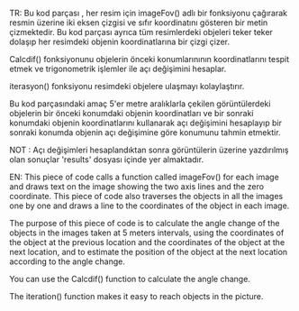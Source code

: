 
TR:
Bu kod parçası , her resim için imageFov() adlı bir fonksiyonu çağırarak resmin üzerine iki eksen çizgisi ve sıfır koordinatını gösteren bir metin çizmektedir. Bu kod parçası ayrıca tüm resimlerdeki objeleri teker teker dolaşıp her resimdeki objenin koordinatlarına bir çizgi çizer.

Calcdif() fonksiyonunu objelerin önceki konumlarınının koordinatlarını tespit etmek ve trigonometrik işlemler ile açı değişimini hesaplar.

iterasyon() fonksiyonu resimdeki objelere ulaşmayı kolaylaştırır.

Bu kod parçasındaki amaç 5'er metre aralıklarla çekilen görüntülerdeki objelerin bir önceki konumdaki objenin koordinatları ve bir sonraki konumdaki objenin koordinatlarını kullanarak açı değişimini hesaplayıp bir sonraki konumda objenin açı değişimine göre konumunu tahmin etmektir.

NOT : Açı değişimleri hesaplandıktan sonra görüntülerin üzerine yazdırılmış olan sonuçlar 'results' dosyası içinde yer almaktadır.

EN:
This piece of code calls a function called imageFov() for each image and draws text on the image showing the two axis lines and the zero coordinate. This piece of code also traverses the objects in all the images one by one and draws a line to the coordinates of the object in each image.

The purpose of this piece of code is to calculate the angle change of the objects in the images taken at 5 meters intervals, using the coordinates of the object at the previous location and the coordinates of the object at the next location, and to estimate the position of the object at the next location according to the angle change.

You can use the Calcdif() function to calculate the angle change.

The iteration() function makes it easy to reach objects in the picture.
